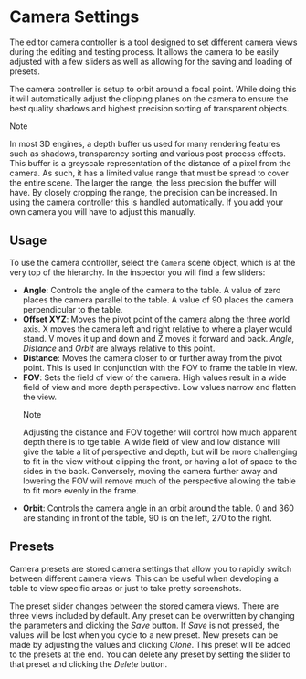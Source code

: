 # Camera Settings

The editor camera controller is a tool designed to set different camera views during the editing and testing process. It allows the camera to be easily adjusted with a few sliders as well as allowing for the saving and loading of presets.

The camera controller is setup to orbit around a focal point. While doing this it will automatically adjust the clipping planes on the camera to ensure the best quality shadows and highest precision sorting of transparent objects.

> [!note]
> In most 3D engines, a depth buffer us used for many rendering features such as shadows, transparency sorting and various post process effects. This buffer is a greyscale representation of the distance of a pixel from the camera.
> As such, it has a limited value range that must be spread to cover the entire scene. The larger the range, the less precision the buffer will have. By closely cropping the range, the precision can be increased. In using the camera controller this is handled automatically. If you add your own camera you will have to adjust this manually.

## Usage

To use the camera controller, select the `Camera` scene object, which is at the very top of the hierarchy. In the inspector you will find a few sliders:

- **Angle**: Controls the angle of the camera to the table. A value of zero places the camera parallel to the table. A value of 90 places the camera perpendicular to the table.
- **Offset XYZ**: Moves the pivot point of the camera along the three world axis. X moves the camera left and right relative to where a player would stand. V moves it up and down and Z moves it forward and back. *Angle*, *Distance* and *Orbit* are always relative to this point.
- **Distance**: Moves the camera closer to or further away from the pivot point. This is used in conjunction with the FOV to frame the table in view.
- **FOV**: Sets the field of view of the camera. High values result in a wide field of view and more depth perspective. Low values narrow and flatten the view.
  > [!note]
  > Adjusting the distance and FOV together will control how much apparent depth there is to tge table. A wide field of view and low distance will give the table a lit of perspective and depth, but will be more challenging to fit in the view without clipping the front, or having a lot of space to the sides in the back. Conversely, moving the camera further away and lowering the FOV will remove much of the perspective allowing the table to fit more evenly in the frame.
- **Orbit**: Controls the camera angle in an orbit around the table. 0 and 360 are standing in front of the table, 90 is on the left, 270 to the right.

## Presets

Camera presets are stored camera settings that allow you to rapidly switch between different camera views. This can be useful when developing a table to view specific areas or just to take pretty screenshots.

The preset slider changes between the stored camera views. There are three views included by default. Any preset can be overwritten by changing the parameters and clicking the *Save* button. If *Save* is not pressed, the values will be lost when you cycle to a new preset. New presets can be made by adjusting the values and clicking *Clone*. This preset will be added to the presets at the end. You can delete any preset by setting the slider to that preset and clicking the *Delete* button.